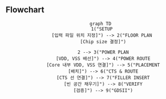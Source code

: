 
## Flowchart

<div style="text-align: center;">

```mermaid
graph TD
  1("SETUP 
  [입력 파일 위치 지정]") --> 2("FLOOR PLAN 
  [Chip size 결정]")

  2 --> 3("POWER PLAN
  [VDD, VSS 배선]") --> 4("POWER ROUTE
  [Core 내부 VDD, VSS 연결]") --> 5("PLACEMENT
  [배치]") --> 6("CTS & ROUTE
  [CTS 선 연결]") --> 7("FILLER INSERT
  [빈 공간 채우기]") --> 8("VERIFY
  [검증]") --> 9("GDSII")
```

</div>
